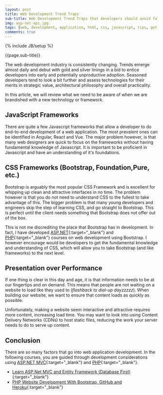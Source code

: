 ```yaml
---
layout: post
title: Web Development Trend Traps
sub-title: Web Development Trend Traps that developers should avoid falling into.
img: asp-net-api.jpg
tags: [web, development, application, html, css, javascript, tips, get started]
comments: true
---
```

{% include JB/setup %}

{{page.sub-title}}

<!--more-->
The web development industry is consistently changing. Trends emerge almost daily and debut with gold and silver linings in a bid to entice developers into early and potentially unproductive adoption. Seasoned developers tend to look a bit further and assess technologies for their merits in strategic value, architectural philosophy and overall practicality. 

In this article, we will review what we need to be aware of when we are brandished with a new technology or framework. 

## JavaScript Frameworks
There are quite a few Javascript frameworks that allow a developer to do end-to-end development of a web application. The most prevalent ones can be identified in Angular, React and Vue. The major problem however, is that many web designers are quick to focus on the frameworks without having fundamental knowledge of Javascript. It is important to be proficient in Javascript and have an understanding of it's foundations. 

## CSS Frameworks (Bootstrap, Foundation,Pure, etc.)
Bootstrap is arguably the most popular CSS Framework and is excellent for whipping up clean and attractive interfaces in no time. The problem however is that you do not need to understand CSS to the fullest to take advantage of this. The bigger problem is that many young developers and engineers skip the step of learning CSS, and go straight to Bootstrap. This is perfect until the client needs something that Bootstrap does not offer out of the box. 

This is not me discrediting the place that Bootstrap has in development. In fact, I have developed [ASP.NET](http://bit.ly/2KZySBm){:target="_blank"} and [PHP](http://bit.ly/2nEh7NT){:target="_blank"} courses on web development using Bootstrap. I however encourage would be developers to get the fundamental knowledge and understanding of CSS, which will allow you to take Bootstrap (and like frameworks) to the next level. 

## Presentation over Performance 
If one thing is clear in this day and age, it is that information needs to be at our fingertips and on demand. This means that people are not waiting on a website to load like they used to (*flashback to dial-up dayzzzzz*). When building our website, we want to ensure that content loads as quickly as possible. 

Unfortunately, making a website seem interactive and attractive requires more content, increasing load time. You may want to look into using Content Delivery Networks (CDNs) to host static files, reducing the work your server needs to do to serve up content. 

## Conclusion
There are so many factors that go into web application development. In the following courses, you are guided through development considerations using [ASP.NET MVC](http://bit.ly/2KZySBm){:target="_blank"} and [PHP](http://bit.ly/2nEh7NT){:target="_blank"}. 

- [Learn ASP.Net MVC and Entity Framework (Database First)](http://bit.ly/2KZySBm){:target="_blank"}
- [PHP Website Development With Bootstrap, GitHub and Heroku](http://bit.ly/2nEh7NT){:target="_blank"}
